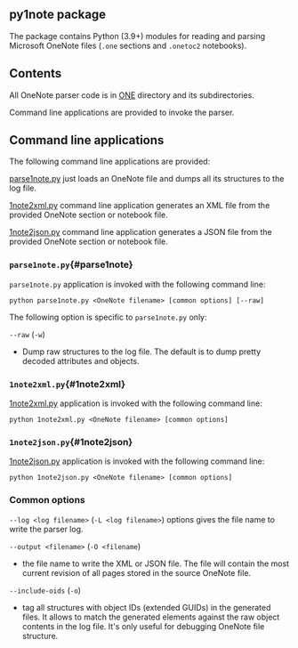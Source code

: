 py1note package
---------------

The package contains Python (3.9+) modules for reading and parsing Microsoft OneNote files (`.one` sections and `.onetoc2` notebooks).

## Contents

All OneNote parser code is in [ONE](ONE/README.md) directory and its subdirectories.

Command line applications are provided to invoke the parser.

## Command line applications

The following command line applications are provided:

[parse1note.py](#parse1note) just loads an OneNote file and dumps all its structures to the log file.

[1note2xml.py](#1note2xml) command line application generates an XML file from the provided OneNote section or notebook file.

[1note2json.py](#1note2json) command line application generates a JSON file from the provided OneNote section or notebook file.

### `parse1note.py`{#parse1note}

`parse1note.py` application is invoked with the following command line:

```
python parse1note.py <OneNote filename> [common options] [--raw]
```

The following option is specific to `parse1note.py` only:

`--raw` (`-w`)
- Dump raw structures to the log file. The default is to dump pretty decoded attributes and objects.

### `1note2xml.py`{#1note2xml}

[1note2xml.py](1note2xml.py) application is invoked with the following command line:

```
python 1note2xml.py <OneNote filename> [common options]
```

### `1note2json.py`{#1note2json}

[1note2json.py](1note2json.py) application is invoked with the following command line:

```
python 1note2json.py <OneNote filename> [common options]
```

### Common options

`--log <log filename>` (`-L <log filename>`) options gives the file name to write the parser log.

`--output <filename>` (`-O <filename`)
- the file name to write the XML or JSON file.
The file will contain the most current revision of all pages stored in the source OneNote file.

`--include-oids` (`-o`)
- tag all structures with object IDs (extended GUIDs) in the generated files.
It allows to match the generated elements against the raw object contents in the log file.
It's only useful for debugging OneNote file structure.
